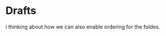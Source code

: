 <!--
{
	"nav_order": 3
}
-->

# Drafts

i thinking about how we can also enable ordering for the foldes.
